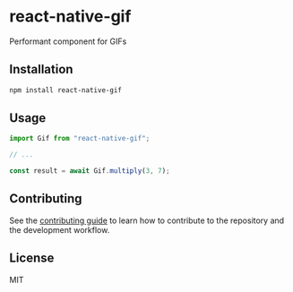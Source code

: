 # react-native-gif

Performant component for GIFs

## Installation

```sh
npm install react-native-gif
```

## Usage

```js
import Gif from "react-native-gif";

// ...

const result = await Gif.multiply(3, 7);
```

## Contributing

See the [contributing guide](CONTRIBUTING.md) to learn how to contribute to the repository and the development workflow.

## License

MIT
